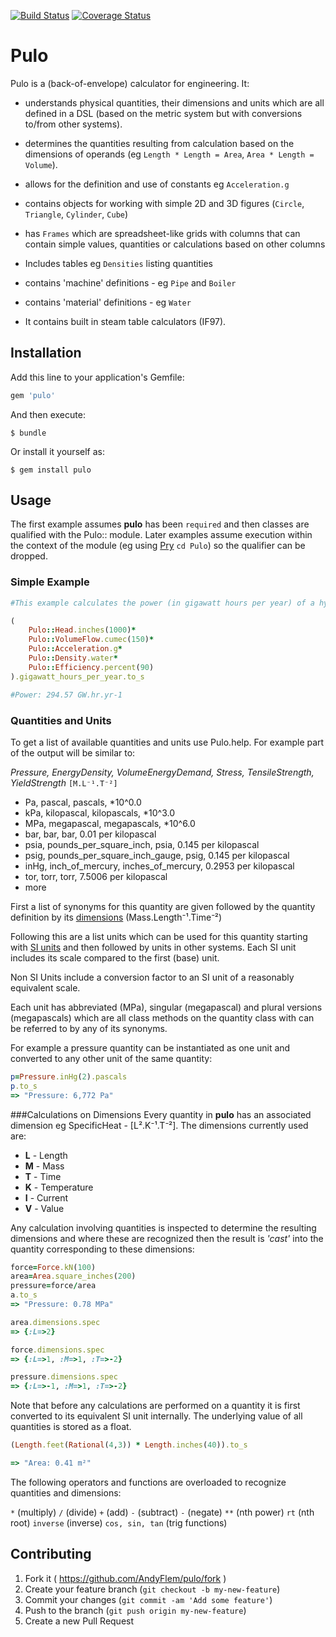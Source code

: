 [![Build Status](https://travis-ci.org/AndyFlem/pulo.svg?branch=master)](https://travis-ci.org/AndyFlem/pulo)
[![Coverage Status](https://coveralls.io/repos/github/AndyFlem/pulo/badge.svg?branch=master)](https://coveralls.io/github/AndyFlem/pulo?branch=master)

# Pulo

Pulo is a (back-of-envelope) calculator for engineering. It:

 - understands physical quantities, their dimensions and units which are all defined in a DSL (based on the metric system but with conversions to/from other systems).

 - determines the quantities resulting from calculation based on the dimensions of operands (eg `Length * Length = Area`, `Area * Length = Volume`).

 - allows for the definition and use of constants eg `Acceleration.g`

 - contains objects for working with simple 2D and 3D figures (`Circle`, `Triangle`, `Cylinder`, `Cube`)

 - has `Frames` which are spreadsheet-like grids with columns that can contain simple values, quantities or calculations based on other columns

 - Includes tables eg `Densities` listing quantities

 - contains 'machine' definitions - eg `Pipe` and `Boiler`

 - contains 'material' definitions - eg `Water`

 - It contains built in steam table calculators (IF97).


## Installation

Add this line to your application's Gemfile:

```ruby
gem 'pulo'
```

And then execute:

    $ bundle

Or install it yourself as:

    $ gem install pulo

## Usage
The first example assumes **pulo** has been `required` and then classes are qualified with the Pulo:: module. Later examples assume execution within the context of the module (eg using [Pry](https://github.com/pry/pry) `cd Pulo`)  so the qualifier can be dropped.

### Simple Example
```ruby
#This example calculates the power (in gigawatt hours per year) of a hydro turbine based on head, flow and efficiency

(
    Pulo::Head.inches(1000)*
    Pulo::VolumeFlow.cumec(150)*
    Pulo::Acceleration.g*
    Pulo::Density.water*
    Pulo::Efficiency.percent(90)
).gigawatt_hours_per_year.to_s

#Power: 294.57 GW.hr.yr-1
```

### Quantities and Units
To get a list of available quantities and units use Pulo.help. For example part of the output will be similar to:

*Pressure, EnergyDensity, VolumeEnergyDemand, Stress, TensileStrength, YieldStrength*
`[M.L⁻¹.T⁻²]`
 - Pa, pascal, pascals, *10^0.0
 - kPa, kilopascal, kilopascals, *10^3.0
 - MPa, megapascal, megapascals, *10^6.0
 - bar, bar, bar, 0.01 per kilopascal
 - psia, pounds_per_square_inch, psia, 0.145 per kilopascal
 - psig, pounds_per_square_inch_gauge, psig, 0.145 per kilopascal
 - inHg, inch_of_mercury, inches_of_mercury, 0.2953 per kilopascal
 - tor, torr, torr, 7.5006 per kilopascal
 - more

First a list of synonyms for this quantity are given followed by the quantity definition by its [dimensions](https://en.wikipedia.org/wiki/Dimensional_analysis) (Mass.Length⁻¹.Time⁻²)

Following this are a list units which can be used for this quantity starting with [SI units](https://en.wikipedia.org/wiki/International_System_of_Units) and then followed by units in other systems. Each SI unit includes its scale compared to the first (base) unit.

Non SI Units include a conversion factor to an SI unit of a reasonably equivalent scale.

Each unit has abbreviated (MPa), singular (megapascal) and plural versions (megapascals) which are all class methods on the quantity class with can be referred to by any of its synonyms.

For example a pressure quantity can be instantiated as one unit and converted to any other unit of the same quantity:
```ruby
p=Pressure.inHg(2).pascals
p.to_s
=> "Pressure: 6,772 Pa"
```

###Calculations on Dimensions
Every quantity in **pulo** has an associated dimension eg SpecificHeat - [L².K⁻¹.T⁻²]. The dimensions currently used are:

 - **L** - Length
 - **M** - Mass
 - **T** - Time
 - **K** - Temperature
 - **I** - Current
 - **V** - Value

Any calculation involving quantities is inspected to determine the resulting dimensions and where these are recognized then the result is *'cast'* into the quantity corresponding to these dimensions:
```ruby
force=Force.kN(100)
area=Area.square_inches(200)
pressure=force/area
a.to_s
=> "Pressure: 0.78 MPa"

area.dimensions.spec
=> {:L=>2}

force.dimensions.spec
=> {:L=>1, :M=>1, :T=>-2}

pressure.dimensions.spec
=> {:L=>-1, :M=>1, :T=>-2}

```
Note that before any calculations are performed on a quantity it is first converted to its equivalent SI unit internally. The underlying value of all quantities is stored as a float.
```ruby
(Length.feet(Rational(4,3)) * Length.inches(40)).to_s

=> "Area: 0.41 m²"
```
The following operators and functions are overloaded to recognize quantities and dimensions:

```*``` (multiply) 
```/``` (divide)
```+``` (add)
```-``` (subtract)
```-``` (negate)
```**``` (nth power)
```rt``` (nth root)
```inverse``` (inverse) 
```cos, sin, tan``` (trig functions)   


## Contributing

1. Fork it ( https://github.com/AndyFlem/pulo/fork )
2. Create your feature branch (`git checkout -b my-new-feature`)
3. Commit your changes (`git commit -am 'Add some feature'`)
4. Push to the branch (`git push origin my-new-feature`)
5. Create a new Pull Request
